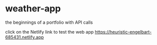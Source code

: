 # weather-app
the beginnings of a portfolio with API calls

click on the Netlify link to test the web app
https://heuristic-engelbart-685431.netlify.app
